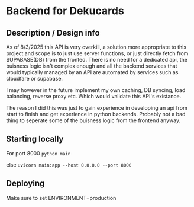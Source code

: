 # Backend for Dekucards

## Description / Design info
 As of 8/3/2025 this API is very overkill, a solution more appropriate to this project and scope
  is to just use server functions, or just directly fetch from SUPABASE(DB) from the fronted. There is no need 
  for a dedicated api, the buisness logic isn't complex enough and all the backend services that would typically managed by an API
  are automated by services such as cloudfare or supabase.

  I may however in the future implement my own caching, DB syncing, load balancing, reverse proxy etc. Which would
  validate this API's existance.

  The reason I did this was just to gain experience in developing an api from start to finish and get experience
  in python backends. Probably not a bad thing to seperate some of the buisness logic from the frontend anyway.

## Starting locally

For port 8000
```python main ```

else 
```uvicorn main:app --host 0.0.0.0 --port 8000```

## Deploying

Make sure to set ENVIRONMENT=production